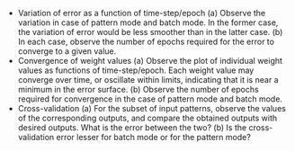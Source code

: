 - Variation of error as a function of time-step/epoch
(a) Observe the variation in case of pattern mode and batch mode. In the former case, the variation of error would be less smoother than in the latter case.
(b) In each case, observe the number of epochs required for the error to converge to a given value.
- Convergence of weight values
(a) Observe the plot of individual weight values as functions of time-step/epoch. Each weight value may converge over time, or oscillate within limits, indicating that it is near a minimum in the error surface.
(b) Observe the number of epochs required for convergence in the case of pattern mode and batch mode.
- Cross-validation
(a) For the subset of input patterns, observe the values of the corresponding outputs, and compare the obtained outputs with desired outputs. What is the error between the two?
(b) Is the cross-validation error lesser for batch mode or for the pattern mode?

